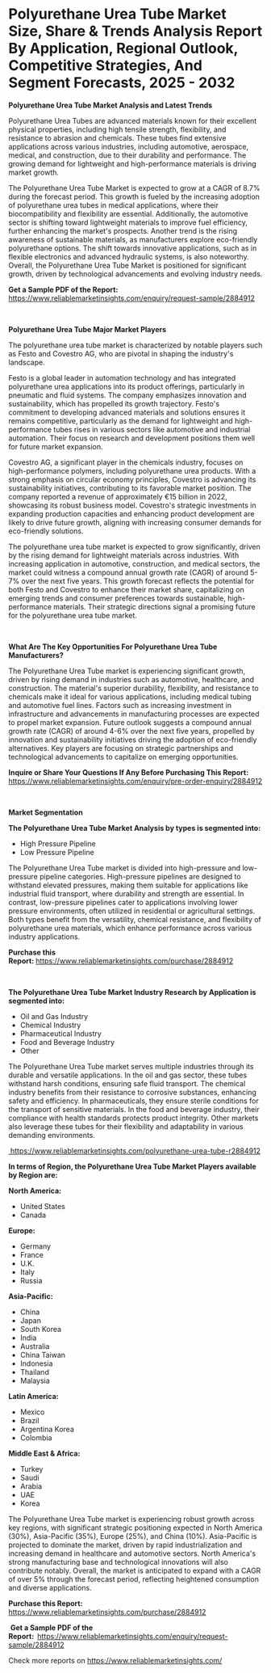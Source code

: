 <p><h1>Polyurethane Urea Tube Market Size, Share & Trends Analysis Report By Application, Regional Outlook, Competitive Strategies, And Segment Forecasts, 2025 - 2032</h1></p><p><strong>Polyurethane Urea Tube Market Analysis and Latest Trends</strong></p>
<p><p>Polyurethane Urea Tubes are advanced materials known for their excellent physical properties, including high tensile strength, flexibility, and resistance to abrasion and chemicals. These tubes find extensive applications across various industries, including automotive, aerospace, medical, and construction, due to their durability and performance. The growing demand for lightweight and high-performance materials is driving market growth.</p><p>The Polyurethane Urea Tube Market is expected to grow at a CAGR of 8.7% during the forecast period. This growth is fueled by the increasing adoption of polyurethane urea tubes in medical applications, where their biocompatibility and flexibility are essential. Additionally, the automotive sector is shifting toward lightweight materials to improve fuel efficiency, further enhancing the market's prospects. Another trend is the rising awareness of sustainable materials, as manufacturers explore eco-friendly polyurethane options. The shift towards innovative applications, such as in flexible electronics and advanced hydraulic systems, is also noteworthy. Overall, the Polyurethane Urea Tube Market is positioned for significant growth, driven by technological advancements and evolving industry needs.</p></p>
<p><strong>Get a Sample PDF of the Report:&nbsp;</strong> <a href="https://www.reliablemarketinsights.com/enquiry/request-sample/2884912?utm_campaign=2933&utm_medium=2&utm_source=Github&utm_content=ia&utm_term=13032025&utm_id=polyurethane-urea-tube">https://www.reliablemarketinsights.com/enquiry/request-sample/2884912</a></p>
<p>&nbsp;</p>
<p><strong>Polyurethane Urea Tube Major Market Players</strong></p>
<p><p>The polyurethane urea tube market is characterized by notable players such as Festo and Covestro AG, who are pivotal in shaping the industry's landscape. </p><p>Festo is a global leader in automation technology and has integrated polyurethane urea applications into its product offerings, particularly in pneumatic and fluid systems. The company emphasizes innovation and sustainability, which has propelled its growth trajectory. Festo's commitment to developing advanced materials and solutions ensures it remains competitive, particularly as the demand for lightweight and high-performance tubes rises in various sectors like automotive and industrial automation. Their focus on research and development positions them well for future market expansion.</p><p>Covestro AG, a significant player in the chemicals industry, focuses on high-performance polymers, including polyurethane urea products. With a strong emphasis on circular economy principles, Covestro is advancing its sustainability initiatives, contributing to its favorable market position. The company reported a revenue of approximately €15 billion in 2022, showcasing its robust business model. Covestro's strategic investments in expanding production capacities and enhancing product development are likely to drive future growth, aligning with increasing consumer demands for eco-friendly solutions.</p><p>The polyurethane urea tube market is expected to grow significantly, driven by the rising demand for lightweight materials across industries. With increasing application in automotive, construction, and medical sectors, the market could witness a compound annual growth rate (CAGR) of around 5-7% over the next five years. This growth forecast reflects the potential for both Festo and Covestro to enhance their market share, capitalizing on emerging trends and consumer preferences towards sustainable, high-performance materials. Their strategic directions signal a promising future for the polyurethane urea tube market.</p></p>
<p>&nbsp;</p>
<p><strong>What Are The Key Opportunities For Polyurethane Urea Tube Manufacturers?</strong></p>
<p><p>The Polyurethane Urea Tube market is experiencing significant growth, driven by rising demand in industries such as automotive, healthcare, and construction. The material's superior durability, flexibility, and resistance to chemicals make it ideal for various applications, including medical tubing and automotive fuel lines. Factors such as increasing investment in infrastructure and advancements in manufacturing processes are expected to propel market expansion. Future outlook suggests a compound annual growth rate (CAGR) of around 4-6% over the next five years, propelled by innovation and sustainability initiatives driving the adoption of eco-friendly alternatives. Key players are focusing on strategic partnerships and technological advancements to capitalize on emerging opportunities.</p></p>
<p><strong>Inquire or Share Your Questions If Any Before Purchasing This Report:</strong> <a href="https://www.reliablemarketinsights.com/enquiry/pre-order-enquiry/2884912?utm_campaign=2933&utm_medium=2&utm_source=Github&utm_content=ia&utm_term=13032025&utm_id=polyurethane-urea-tube">https://www.reliablemarketinsights.com/enquiry/pre-order-enquiry/2884912</a></p>
<p>&nbsp;</p>
<p><strong>Market Segmentation</strong></p>
<p><strong>The Polyurethane Urea Tube Market Analysis by types is segmented into:</strong></p>
<p><ul><li>High Pressure Pipeline</li><li>Low Pressure Pipeline</li></ul></p>
<p><p>The Polyurethane Urea Tube market is divided into high-pressure and low-pressure pipeline categories. High-pressure pipelines are designed to withstand elevated pressures, making them suitable for applications like industrial fluid transport, where durability and strength are essential. In contrast, low-pressure pipelines cater to applications involving lower pressure environments, often utilized in residential or agricultural settings. Both types benefit from the versatility, chemical resistance, and flexibility of polyurethane urea materials, which enhance performance across various industry applications.</p></p>
<p><strong>Purchase this Report:&nbsp;</strong><a href="https://www.reliablemarketinsights.com/purchase/2884912?utm_campaign=2933&utm_medium=2&utm_source=Github&utm_content=ia&utm_term=13032025&utm_id=polyurethane-urea-tube">https://www.reliablemarketinsights.com/purchase/2884912</a></p>
<p>&nbsp;</p>
<p><strong>The Polyurethane Urea Tube Market Industry Research by Application is segmented into:</strong></p>
<p><ul><li>Oil and Gas Industry</li><li>Chemical Industry</li><li>Pharmaceutical Industry</li><li>Food and Beverage Industry</li><li>Other</li></ul></p>
<p><p>The Polyurethane Urea Tube market serves multiple industries through its durable and versatile applications. In the oil and gas sector, these tubes withstand harsh conditions, ensuring safe fluid transport. The chemical industry benefits from their resistance to corrosive substances, enhancing safety and efficiency. In pharmaceuticals, they ensure sterile conditions for the transport of sensitive materials. In the food and beverage industry, their compliance with health standards protects product integrity. Other markets also leverage these tubes for their flexibility and adaptability in various demanding environments.</p></p>
<p><a href="https://www.reliablemarketinsights.com/polyurethane-urea-tube-r2884912?utm_campaign=2933&utm_medium=2&utm_source=Github&utm_content=ia&utm_term=13032025&utm_id=polyurethane-urea-tube">&nbsp;https://www.reliablemarketinsights.com/polyurethane-urea-tube-r2884912</a></p>
<p><strong>In terms of Region, the Polyurethane Urea Tube Market Players available by Region are:</strong></p>
<p>
    <p> <strong> North America: </strong>
        <ul>
            <li>United States</li>
            <li>Canada</li>
        </ul>
        </p> 
    <p> <strong> Europe: </strong>
        <ul>
            <li>Germany</li>
            <li>France</li>
            <li>U.K.</li>
            <li>Italy</li>
            <li>Russia</li>
        </ul>
        </p> 
    <p> <strong> Asia-Pacific: </strong>
        <ul>
            <li>China</li>
            <li>Japan</li>
            <li>South Korea</li>
            <li>India</li>
            <li>Australia</li>
            <li>China Taiwan</li>
            <li>Indonesia</li>
            <li>Thailand</li>
            <li>Malaysia</li>
        </ul>
        </p> 
    <p> <strong> Latin America: </strong>
        <ul>
            <li>Mexico</li>
            <li>Brazil</li>
            <li>Argentina Korea</li>
            <li>Colombia</li>
        </ul>
        </p> 
    <p> <strong> Middle East & Africa: </strong>
        <ul>
            <li>Turkey</li>
            <li>Saudi</li>
            <li>Arabia</li>
            <li>UAE</li>
            <li>Korea</li>
        </ul>
    </p>
    </p>
<p><p>The Polyurethane Urea Tube market is experiencing robust growth across key regions, with significant strategic positioning expected in North America (30%), Asia-Pacific (35%), Europe (25%), and China (10%). Asia-Pacific is projected to dominate the market, driven by rapid industrialization and increasing demand in healthcare and automotive sectors. North America's strong manufacturing base and technological innovations will also contribute notably. Overall, the market is anticipated to expand with a CAGR of over 5% through the forecast period, reflecting heightened consumption and diverse applications.</p></p>
<p><strong>Purchase this Report: </strong><a href="https://www.reliablemarketinsights.com/purchase/2884912?utm_campaign=2933&utm_medium=2&utm_source=Github&utm_content=ia&utm_term=13032025&utm_id=polyurethane-urea-tube">https://www.reliablemarketinsights.com/purchase/2884912</a></p>
<p>&nbsp;<strong>Get a Sample PDF of the Report:&nbsp;&nbsp;</strong><a href="https://www.reliablemarketinsights.com/enquiry/request-sample/2884912?utm_campaign=2933&utm_medium=2&utm_source=Github&utm_content=ia&utm_term=13032025&utm_id=polyurethane-urea-tube">https://www.reliablemarketinsights.com/enquiry/request-sample/2884912</a></p>
<p><strong></strong></p>
<p>Check more reports on <a href="https://www.reliablemarketinsights.com/?utm_campaign=2933&utm_medium=2&utm_source=Github&utm_content=ia&utm_term=13032025&utm_id=polyurethane-urea-tube">https://www.reliablemarketinsights.com/</a></p>